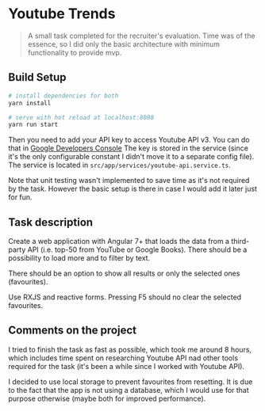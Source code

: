 # Youtube Trends

> A small task completed for the recruiter's evaluation. Time was of the essence, so I did only the basic architecture with minimum functionality to provide mvp.

## Build Setup

``` bash
# install dependencies for both 
yarn install

# serve with hot reload at localhost:8080
yarn run start
```

Then you need to add your API key to access Youtube API v3. You can do that in [Google Developers Console](https://developers.console.google.com) The key is stored in the service (since it's the only configurable constant I didn't move it to a separate config file). The service is located in ```src/app/services/youtube-api.service.ts```.

Note that unit testing wasn't implemented to save time as it's not required by the task. However the basic setup is there in case I would add it later just for fun.

## Task description

Create a web application with Angular 7+ that loads the data from a third-party API (i.e. top-50 from YouTube or Google Books). There should be a possibility to load more and to filter by text.

There should be an option to show all results or only the selected ones (favourites).

Use RXJS and reactive forms. Pressing F5 should no clear the selected favourites.

## Comments on the project

I tried to finish the task as fast as possible, which took me around 8 hours, which includes time spent on researching Youtube API nad other tools required for the task (it's been a while since I worked with Youtube API).

I decided to use local storage to prevent favourites from resetting. It is due to the fact that the app is not using a database, which I would use for that purpose otherwise (maybe both for improved performance).

